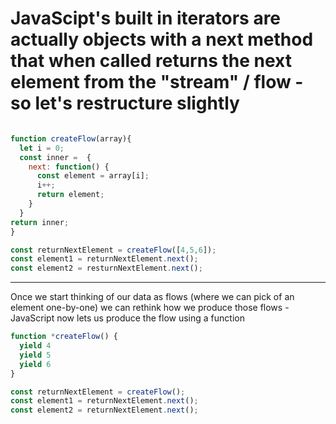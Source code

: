 # JavaScipt's built in iterators are actually objects with a next method that when called returns the next element from the "stream" / flow - so let's restructure slightly

```js

function createFlow(array){
  let i = 0;
  const inner =  {
    next: function() {
      const element = array[i];
      i++;
      return element;
    }
  }
return inner;
}

const returnNextElement = createFlow([4,5,6]);
const element1 = returnNextElement.next();
const element2 = resturnNextElement.next();


```

- - - - - 

Once we start thinking of our data as flows (where we can pick of an element one-by-one) we can rethink how we produce those flows - JavaScript now lets us produce the flow using a function

```js
function *createFlow() {
  yield 4
  yield 5
  yield 6
}

const returnNextElement = createFlow();
const element1 = returnNextElement.next();
const element2 = returnNextElement.next(); 
```
